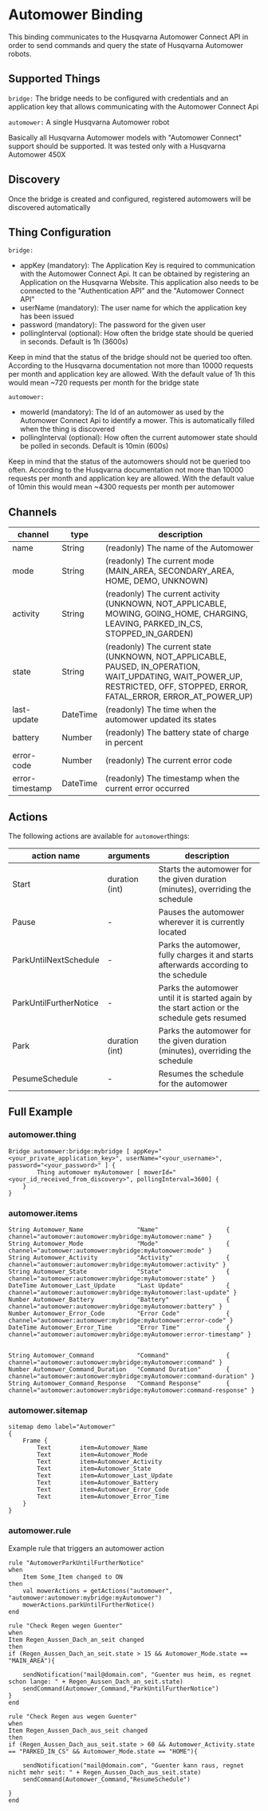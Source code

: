 # Automower Binding

This binding communicates to the Husqvarna Automower Connect API in order to send commands and query the state of Husqvarna Automower robots.

## Supported Things

`bridge:` The bridge needs to be configured with credentials and an application key that allows communicating with the Automower Connect Api

`automower:` A single Husqvarna Automower robot

Basically all Husqvarna Automower models with "Automower Connect" support should be supported. It was tested only with a Husqvarna Automower 450X


## Discovery

Once the bridge is created and configured, registered automowers will be discovered automatically


## Thing Configuration

`bridge:`

- appKey (mandatory): The Application Key is required to communication with the Automower Connect Api. It can be obtained by registering an Application on the Husqvarna Website. This application also needs to be connected to the "Authentication API" and the "Automower Connect API"
- userName (mandatory): The user name for which the application key has been issued
- password (mandatory): The password for the given user
- pollingInterval (optional): How often the bridge state should be queried in seconds. Default is 1h (3600s)

Keep in mind that the status of the bridge should not be queried too often. According to the Husqvarna documentation not more than 10000 requests per month and application key are allowed. With the default value of 1h this would mean ~720 requests per month for the bridge state

`automower:`

- mowerId (mandatory): The Id of an automower as used by the Automower Connect Api to identify a mower. This is automatically filled when the thing is discovered
- pollingInterval (optional): How often the current automower state should be polled in seconds. Default is 10min (600s)

Keep in mind that the status of the automowers should not be queried too often. According to the Husqvarna documentation not more than 10000 requests per month and application key are allowed. With the default value of 10min this would mean ~4300 requests per month per automower

## Channels


| channel  | type   | description                  |
|----------|--------|------------------------------|
| name  | String | (readonly) The name of the Automower  |
| mode  | String | (readonly) The current mode (MAIN_AREA, SECONDARY_AREA, HOME, DEMO, UNKNOWN)  |
| activity  | String | (readonly) The current activity (UNKNOWN, NOT_APPLICABLE, MOWING, GOING_HOME, CHARGING, LEAVING, PARKED_IN_CS, STOPPED_IN_GARDEN)  |
| state  | String | (readonly) The current state (UNKNOWN, NOT_APPLICABLE, PAUSED, IN_OPERATION, WAIT_UPDATING, WAIT_POWER_UP, RESTRICTED, OFF, STOPPED, ERROR, FATAL_ERROR, ERROR_AT_POWER_UP)  |
| last-update  | DateTime | (readonly) The time when the automower updated its states  |
| battery  | Number | (readonly) The battery state of charge in percent  |
| error-code  | Number | (readonly) The current error code  |
| error-timestamp  | DateTime | (readonly) The timestamp when the current error occurred  |


## Actions

The following actions are available for `automower`things:

| action name  | arguments   | description                  |
|----------|--------|------------------------------|
| Start  | duration (int) | Starts the automower for the given duration (minutes), overriding the schedule  |
| Pause  | - | Pauses the automower wherever it is currently located  |
| ParkUntilNextSchedule  | - | Parks the automower, fully charges it and starts afterwards according to the schedule  |
| ParkUntilFurtherNotice  | - | Parks the automower until it is started again by the start action or the schedule gets resumed  |
| Park | duration (int) | Parks the automower for the given duration (minutes), overriding the schedule  |
| PesumeSchedule  | - | Resumes the schedule for the automower  |


## Full Example

### automower.thing

	Bridge automower:bridge:mybridge [ appKey="<your_private_application_key>", userName="<your_username>", password="<your_password>" ] {
			Thing automower myAutomower [ mowerId="<your_id_received_from_discovery>", pollingInterval=3600] {
		}
	}


### automower.items

	String Automower_Name               "Name"                   { channel="automower:automower:mybridge:myAutomower:name" }
	String Automower_Mode               "Mode"                   { channel="automower:automower:mybridge:myAutomower:mode" }
	String Automower_Activity           "Activity"         	     { channel="automower:automower:mybridge:myAutomower:activity" }
	String Automower_State              "State"            	     { channel="automower:automower:mybridge:myAutomower:state" }
	DateTime Automower_Last_Update      "Last Update"    	     { channel="automower:automower:mybridge:myAutomower:last-update" }
	Number Automower_Battery            "Battery"                { channel="automower:automower:mybridge:myAutomower:battery" }
	Number Automower_Error_Code         "Error Code"             { channel="automower:automower:mybridge:myAutomower:error-code" }
	DateTime Automower_Error_Time       "Error Time"             { channel="automower:automower:mybridge:myAutomower:error-timestamp" }


	String Automower_Command            "Command"          	     { channel="automower:automower:mybridge:myAutomower:command" }
	Number Automower_Command_Duration   "Command Duration"       { channel="automower:automower:mybridge:myAutomower:command-duration" }
	String Automower_Command_Response   "Command Response"       { channel="automower:automower:mybridge:myAutomower:command-response" }

### automower.sitemap


```
sitemap demo label="Automower"
{
    Frame {
        Text        item=Automower_Name
        Text        item=Automower_Mode
        Text        item=Automower_Activity
        Text        item=Automower_State
        Text        item=Automower_Last_Update
        Text        item=Automower_Battery
        Text        item=Automower_Error_Code
        Text        item=Automower_Error_Time
    }
}
```

### automower.rule

Example rule that triggers an automower action

```
rule "AutomowerParkUntilFurtherNotice"
when
    Item Some_Item changed to ON
then
    val mowerActions = getActions("automower", "automower:automower:mybridge:myAutomower")
    mowerActions.parkUntilFurtherNotice()
end
```
```
rule "Check Regen wegen Guenter"
when
Item Regen_Aussen_Dach_an_seit changed
then 
if (Regen_Aussen_Dach_an_seit.state > 15 && Automower_Mode.state == "MAIN_AREA"){

    sendNotification("mail@domain.com",	"Guenter mus heim, es regnet schon lange: " + Regen_Aussen_Dach_an_seit.state)
    sendCommand(Automower_Command,"ParkUntilFurtherNotice")
}
end 
```
```
rule "Check Regen aus wegen Guenter"
when
Item Regen_Aussen_Dach_aus_seit changed
then 
if (Regen_Aussen_Dach_aus_seit.state > 60 && Automower_Activity.state == "PARKED_IN_CS" && Automower_Mode.state == "HOME"){

    sendNotification("mail@domain.com",	"Guenter kann raus, regnet nicht mehr seit: " + Regen_Aussen_Dach_aus_seit.state)
    sendCommand(Automower_Command,"ResumeSchedule")

}
end 
```
